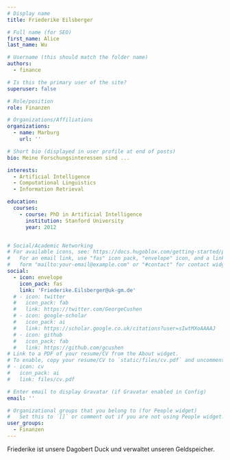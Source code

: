 ```yaml
---
# Display name
title: Friederike Eilsberger

# Full name (for SEO)
first_name: Alice
last_name: Wu

# Username (this should match the folder name)
authors:
  - finance

# Is this the primary user of the site?
superuser: false

# Role/position
role: Finanzen

# Organizations/Affiliations
organizations:
  - name: Marburg
    url: ''

# Short bio (displayed in user profile at end of posts)
bio: Meine Forschungsinteressen sind ...

interests:
  - Artificial Intelligence
  - Computational Linguistics
  - Information Retrieval

education:
  courses:
    - course: PhD in Artificial Intelligence
      institution: Stanford University
      year: 2012


# Social/Academic Networking
# For available icons, see: https://docs.hugoblox.com/getting-started/page-builder/#icons
#   For an email link, use "fas" icon pack, "envelope" icon, and a link in the
#   form "mailto:your-email@example.com" or "#contact" for contact widget.
social:
  - icon: envelope
    icon_pack: fas
    link: 'Friederike.Eilsberger@uk-gm.de'
  # - icon: twitter
  #   icon_pack: fab
  #   link: https://twitter.com/GeorgeCushen
  # - icon: google-scholar
  #   icon_pack: ai
  #   link: https://scholar.google.co.uk/citations?user=sIwtMXoAAAAJ
  # - icon: github
  #   icon_pack: fab
  #   link: https://github.com/gcushen
# Link to a PDF of your resume/CV from the About widget.
# To enable, copy your resume/CV to `static/files/cv.pdf` and uncomment the lines below.
# - icon: cv
#   icon_pack: ai
#   link: files/cv.pdf

# Enter email to display Gravatar (if Gravatar enabled in Config)
email: ''

# Organizational groups that you belong to (for People widget)
#   Set this to `[]` or comment out if you are not using People widget.
user_groups:
  - Finanzen
---
```


Friederike ist unsere Dagobert Duck und verwaltet unseren Geldspeicher.
